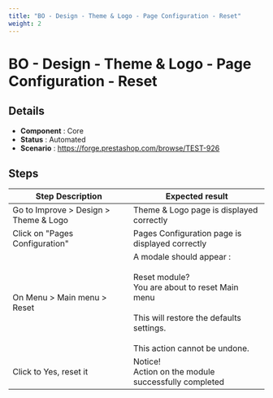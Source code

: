 ```yaml
---
title: "BO - Design - Theme & Logo - Page Configuration - Reset"
weight: 2
---
```


# BO - Design - Theme & Logo - Page Configuration - Reset
## Details
* **Component** : Core
* **Status** : Automated
* **Scenario** : https://forge.prestashop.com/browse/TEST-926

## Steps
| Step Description | Expected result |
| ----- | ----- |
| Go to Improve > Design > Theme & Logo | Theme & Logo page is displayed correctly |
| Click on "Pages Configuration" | Pages Configuration page is displayed correctly |
| On Menu > Main menu > Reset | A modale should appear :<br><br>Reset module?<br>You are about to reset Main menu<br><br>This will restore the defaults settings.<br><br>This action cannot be undone. |
| Click to Yes, reset it | Notice!<br>Action on the module successfully completed |
